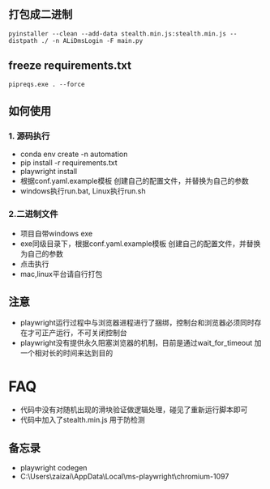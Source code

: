 ## 打包成二进制
```shell
pyinstaller --clean --add-data stealth.min.js:stealth.min.js --distpath ./ -n ALiDmsLogin -F main.py
```

## freeze requirements.txt
```shell
pipreqs.exe . --force
```

## 如何使用
### 1. 源码执行
- conda env create -n automation
- pip install -r requirements.txt
- playwright install
- 根据conf.yaml.example模板 创建自己的配置文件，并替换为自己的参数
- windows执行run.bat, Linux执行run.sh
  
### 2.二进制文件
- 项目自带windows exe
- exe同级目录下，根据conf.yaml.example模板 创建自己的配置文件，并替换为自己的参数
- 点击执行
- mac,linux平台请自行打包


## 注意
- playwright运行过程中与浏览器进程进行了捆绑，控制台和浏览器必须同时存在才可正产运行，不可关闭控制台
- playwright没有提供永久阻塞浏览器的机制，目前是通过wait_for_timeout 加一个相对长的时间来达到目的

# FAQ
- 代码中没有对随机出现的滑块验证做逻辑处理，碰见了重新运行脚本即可
- 代码中加入了stealth.min.js 用于防检测



## 备忘录
- playwright codegen
- C:\Users\zaizai\AppData\Local\ms-playwright\chromium-1097